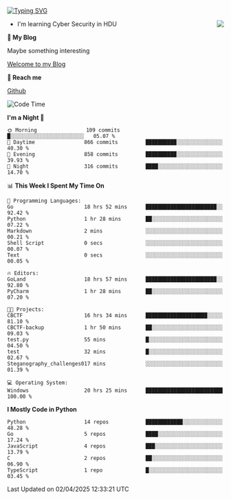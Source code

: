 [![Typing SVG](https://readme-typing-svg.herokuapp.com?font=Fira+Code&pause=1000&random=false&width=450&height=60&lines=Hello+%F0%9F%91%8B%F0%9F%8F%BB;I'm+JBNRZ)](https://git.io/typing-svg)

<a href="#">
  <img align="right" src="https://github-readme-stats.vercel.app/api?username=JBNRZ&show_icons=true&bg_color=15,f2f7fd,E0EAFC" />
</a>

- I'm learning Cyber Security in HDU

 **🌱 My Blog**

Maybe something interesting

[Welcome to my Blog](https://jbnrz.com.cn/)

 **💬 Reach me** 

[Github](https://github.com/JBNRZ)


<!--START_SECTION:waka-->
![Code Time](http://img.shields.io/badge/Code%20Time-1%2C100%20hrs%2041%20mins-blue)

**I'm a Night 🦉** 

```text
🌞 Morning                109 commits         █░░░░░░░░░░░░░░░░░░░░░░░░   05.07 % 
🌆 Daytime                866 commits         ██████████░░░░░░░░░░░░░░░   40.30 % 
🌃 Evening                858 commits         ██████████░░░░░░░░░░░░░░░   39.93 % 
🌙 Night                  316 commits         ████░░░░░░░░░░░░░░░░░░░░░   14.70 % 
```


📊 **This Week I Spent My Time On** 

```text
💬 Programming Languages: 
Go                       18 hrs 52 mins      ███████████████████████░░   92.42 % 
Python                   1 hr 28 mins        ██░░░░░░░░░░░░░░░░░░░░░░░   07.22 % 
Markdown                 2 mins              ░░░░░░░░░░░░░░░░░░░░░░░░░   00.21 % 
Shell Script             0 secs              ░░░░░░░░░░░░░░░░░░░░░░░░░   00.07 % 
Text                     0 secs              ░░░░░░░░░░░░░░░░░░░░░░░░░   00.05 % 

🔥 Editors: 
GoLand                   18 hrs 57 mins      ███████████████████████░░   92.80 % 
PyCharm                  1 hr 28 mins        ██░░░░░░░░░░░░░░░░░░░░░░░   07.20 % 

🐱‍💻 Projects: 
CBCTF                    16 hrs 34 mins      ████████████████████░░░░░   81.10 % 
CBCTF-backup             1 hr 50 mins        ██░░░░░░░░░░░░░░░░░░░░░░░   09.03 % 
test.py                  55 mins             █░░░░░░░░░░░░░░░░░░░░░░░░   04.50 % 
test                     32 mins             █░░░░░░░░░░░░░░░░░░░░░░░░   02.67 % 
Steganography_challenges017 mins             ░░░░░░░░░░░░░░░░░░░░░░░░░   01.39 % 

💻 Operating System: 
Windows                  20 hrs 25 mins      █████████████████████████   100.00 % 
```

**I Mostly Code in Python** 

```text
Python                   14 repos            ████████████░░░░░░░░░░░░░   48.28 % 
Go                       5 repos             ████░░░░░░░░░░░░░░░░░░░░░   17.24 % 
JavaScript               4 repos             ███░░░░░░░░░░░░░░░░░░░░░░   13.79 % 
C                        2 repos             ██░░░░░░░░░░░░░░░░░░░░░░░   06.90 % 
TypeScript               1 repo              █░░░░░░░░░░░░░░░░░░░░░░░░   03.45 % 
```




 Last Updated on 02/04/2025 12:33:21 UTC
<!--END_SECTION:waka-->
